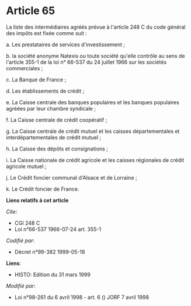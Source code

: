 # Article 65

La liste des intermédiaires agréés prévue à l'article 248 C du code général des impôts est fixée comme suit : 

a. Les prestataires de services d'investissement ;

b. la société anonyme Natexis ou toute société qu'elle contrôle au sens de l'article 355-1 de la loi n° 66-537 du 24 juillet
1966 sur les sociétés commerciales ;

c. La Banque de France ; 

d. Les établissements de crédit ;

e. La Caisse centrale des banques populaires et les banques populaires agréées par leur chambre syndicale ; 

f. La Caisse centrale de crédit coopératif ; 

g. La Caisse centrale de crédit mutuel et les caisses départementales et interdépartementales de crédit mutuel ; 

h. La Caisse des dépôts et consignations ; 

i. La Caisse nationale de crédit agricole et les caisses régionales de crédit agricole mutuel ; 

j. Le Crédit foncier communal d'Alsace et de Lorraine ; 

k. Le Crédit foncier de France.

**Liens relatifs à cet article**

_Cite_:

  - CGI 248 C
  - Loi n°66-537 1966-07-24 art. 355-1

_Codifié par_:

  - Décret n°99-382 1999-05-18

**Liens**:

  - HISTO: Edition du 31 mars 1999

_Modifié par_:

  - Loi n°98-261 du 6 avril 1998 - art. 6 () JORF 7 avril 1998
